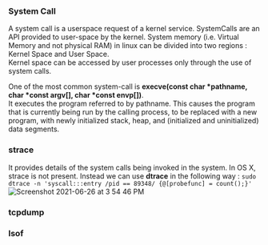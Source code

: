 ### System Call
A system call is a userspace request of a kernel service. SystemCalls are an API provided to user-space by the kernel.
System memory (i.e. Virtual Memory and not physical RAM) in linux can be divided into two regions : Kernel Space and User Space.   
Kernel space can be accessed by user processes only through the use of system calls.

One of the most common system-call is **execve(const char *pathname, char *const argv[], char *const envp[])**.   
It executes the program referred to by pathname. This causes the program that is currently being run by the calling process, to be replaced with a new program, with newly initialized stack, heap, and (initialized and uninitialized) data segments.

### strace

It provides details of the system calls being invoked in the system. In OS X, strace is not present. Instead we can use **dtrace** in the following way :
```sudo dtrace -n 'syscall:::entry /pid == 89348/ {@[probefunc] = count();}'```
![Screenshot 2021-06-26 at 3 54 46 PM](https://user-images.githubusercontent.com/13499858/123510063-0196d500-d697-11eb-9a48-0636e2ed9ab5.png)




### tcpdump


### lsof
